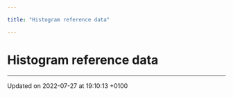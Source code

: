 ```yaml
---

title: "Histogram reference data"

---
```


# Histogram reference data








-------------------------------

Updated on 2022-07-27 at 19:10:13 +0100